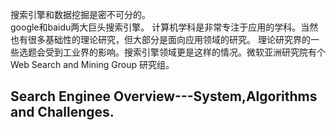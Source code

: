 搜索引擎和数据挖掘是密不可分的。  
google和baidu两大巨头搜索引擎。
计算机学科是非常专注于应用的学科。当然也有很多基础性的理论研究，但大部分是面向应用领域的研究。
理论研究界的一些选题会受到工业界的影响。搜索引擎领域更是这样的情况。微软亚洲研究院有个Web Search and Mining Group 研究组。

## Search Enginee Overview---System,Algorithms and Challenges.

